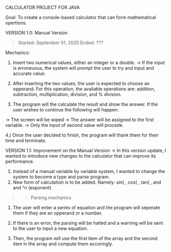 CALCULATOR PROJECT FOR JAVA

Goal: To create a console-based calculator that can form mathematical opertions.

VERSION 1.0: Manual Version

> Started: September 01, 2025
> Ended: ???

Mechanics:
1. Insert two numerical values, either an integer or a double.
-> If the input is erroneuous, the system will prompt the user to try and input and accurate value.

2. After inserting the two values, the user is expected to choose an opperand. For this operation, the available operations are: addition, subtraction, multiplication, division, and % division.

3. The program will the calculate the result and show the answer. If the user wishes to continue the following will happen:

-> The screen will be wiped
-> The answer will be assigned to the first variable.
-> Only the input of second value will procede.

4.) Once the user decided to finish, the program will thank them for their time and terminate.

VERSION 1.1: Improvement on the Manual Version
-> In this version update, I wanted to introduce new changes to the calculator that can improve its performance.

1. Instead of a manual variable by variable system, I wanted to change the system to become a type and parse program.
2. New form of calculation is to be added. Namely: sin( , cos( , tan( , and and ^n (exponent)

>> Parsing mechanics
1. The user will enter a series of equation and the program will seperate them if they are an opperand or a number.

2. If there is an error, the parsing will be halted and a warning will be sent to the user to input a new equation.

3. Then, the program will use the first item of the array and the second item in the array and compute them accoringly.
